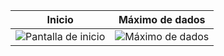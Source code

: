 | Inicio                          | Máximo de dados                |
|---------------------------------|--------------------------------|
|![Pantalla de inicio](./screenshots/Screenshot_1.png) | ![Máximo de dados](./screenshots/Screenshot_2.png) |

